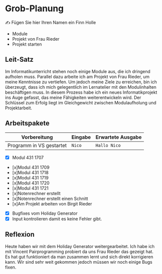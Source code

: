# Grob-Planung

✍️ Fügen Sie hier Ihren Namen ein Finn Holle

 - Module
 - Projekt von Frau Rieder
 - Projekt starten

## Leit-Satz
Im Informatikunterricht stehen noch einige Module aus, die ich dringend aufholen muss. Parallel dazu arbeite ich am Projekt von Frau Rieder, um meine Kenntnisse zu vertiefen. Um jedoch meine Ziele zu erreichen, bin ich überzeugt, dass ich mich gelegentlich im Lernatelier mit den Modulinhalten beschäftigen muss. In diesem Prozess habe ich ein neues Informatikprojekt ins Auge gefasst, das meine Fähigkeiten weiterentwickeln wird. Der Schlüssel zum Erfolg liegt im Gleichgewicht zwischen Modulaufholung und Projektarbeit. 

## Arbeitspakete 

| Vorbereitung             | Eingabe | Erwartete Ausgabe |
| ------------------------ | ------- | ----------------- |
| Programm in VS gestartet | `Nico`  | `Hallo Nico`      |


- [x] Modul 431 1707
- [x]Modul 431 1709
- [x]Modul 431 1718
- [x]Modul 431 1719
- [x]Modul 431 1720
- [x]Modul 431 1721
- [x]Notenrechner erstellt
- [x]Notenrechner erstellt einen Schnitt
- [x]Am Projekt arbeiten von Birgit Rieder
- [x] Bugfixes vom Holiday Generator
- [x] Input kontrolieren damit es keine Fehler gibt.

## Reflexion
Heute haben wir mit dem Holiday Generator weitergearbeitet. Ich habe ich mit Vincent Pairprogramming probiert da uns Frau Rieder das gezeigt hat. Es hat gut funktioniert da man zusammen lernt und sich direkt korrigieren kann. Wir sind sehr weit gekommen jedoch müssen wir noch einige Bugs fixen.


